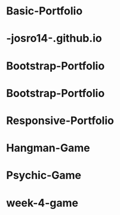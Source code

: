 # Basic-Portfolio
# -josro14-.github.io
# Bootstrap-Portfolio
# Bootstrap-Portfolio
# Responsive-Portfolio
# Hangman-Game
# Psychic-Game
# week-4-game
